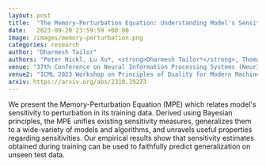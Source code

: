 ```yaml
---
layout: post
title:  "The Memory-Perturbation Equation: Understanding Model's Sensitivity to Data"
date:   2023-09-20 23:59:59 +00:00
image: /images/memory-perturbation.png
categories: research
author: "Dharmesh Tailor"
authors: "Peter Nickl, Lu Xu*, <strong>Dharmesh Tailor*</strong>, Thomas Möllenhoff, Emtiyaz Khan"
venue: "37th Conference on Neural Information Processing Systems (NeurIPS)"
venue2: "ICML 2023 Workshop on Principles of Duality for Modern Machine Learning"
arxiv: https://arxiv.org/abs/2310.19273
---
```


We present the Memory-Perturbation Equation (MPE) which relates model's sensitivity to perturbation in its training data. Derived using Bayesian principles, the MPE unifies existing sensitivity measures, generalizes them to a wide-variety of models and algorithms, and unravels useful properties regarding sensitivities. Our empirical results show that sensitivity estimates obtained during training can be used to faithfully predict generalization on unseen test data.